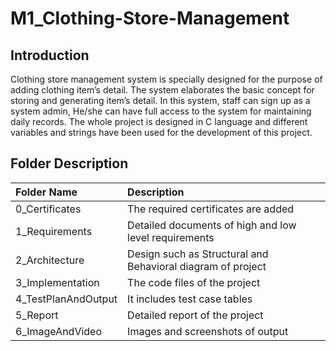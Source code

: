 # M1_Clothing-Store-Management

## Introduction
Clothing store management system is specially designed for the purpose of adding clothing item’s detail. The system elaborates the basic concept for storing and generating item’s detail. In this system, staff can sign up as a system admin, He/she can have full access to the system for maintaining daily records. The whole project is designed in C language and different variables and strings have been used for the development of this project.

## Folder Description

| Folder Name |	Description |
| :----------- | :-----------|
0_Certificates	 | The required certificates are added
1_Requirements |	Detailed documents of high and low level requirements
2_Architecture	 | Design such as Structural and Behavioral diagram of project
3_Implementation	| The code files of the project
4_TestPlanAndOutput	 | It includes test case tables
5_Report |	Detailed report of the project
6_ImageAndVideo	| Images and screenshots of output
